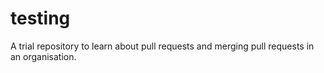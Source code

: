# testing
A trial repository to learn about pull requests and merging pull requests in an organisation.
